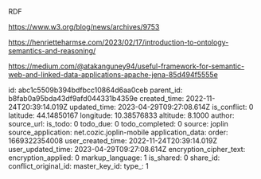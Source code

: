 RDF

https://www.w3.org/blog/news/archives/9753

https://henrietteharmse.com/2023/02/17/introduction-to-ontology-semantics-and-reasoning/

https://medium.com/@atakanguney94/useful-framework-for-semantic-web-and-linked-data-applications-apache-jena-85d494f5555e

id: abc1c5509b394bdfbcc10864d6aa0ceb
parent_id: b8fab0a95bda43df9afd044331b4359e
created_time: 2022-11-24T20:39:14.019Z
updated_time: 2023-04-29T09:27:08.614Z
is_conflict: 0
latitude: 44.14850167
longitude: 10.38576833
altitude: 8.1000
author: 
source_url: 
is_todo: 0
todo_due: 0
todo_completed: 0
source: joplin
source_application: net.cozic.joplin-mobile
application_data: 
order: 1669322354008
user_created_time: 2022-11-24T20:39:14.019Z
user_updated_time: 2023-04-29T09:27:08.614Z
encryption_cipher_text: 
encryption_applied: 0
markup_language: 1
is_shared: 0
share_id: 
conflict_original_id: 
master_key_id: 
type_: 1